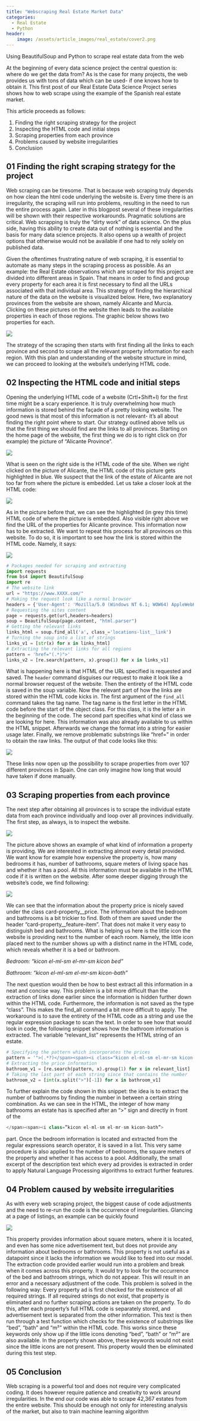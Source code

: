 ```yaml
---
title: "Webscraping Real Estate Market Data"
categories:
  - Real Estate
  - Python
header:
    image: /assets/article_images/real_estate/cover2.png
---
```



Using BeautifulSoup and Python to scrape real estate data from the web

At the beginning of every data science project the central question is: where do we get the data from? As is the case for many projects, the web provides us with tons of data which can be used- if one knows how to obtain it. This first post of our Real Estate Data Science Project series shows how to web scrape using the example of the Spanish real estate market.

This article proceeds as follows:
1. Finding the right scraping strategy for the project
2. Inspecting the HTML code and initial steps
3. Scraping properties from each province
4. Problems caused by website irregularities
5. Conclusion

## 01 Finding the right scraping strategy for the project

Web scraping can be tiresome. That is because web scraping truly depends on how clean the html code underlying the website is. Every time there is an irregularity, the scraping will run into problems, resulting in the need to run the entire process again. Later in this blogpost several of these irregularities will be shown with their respective workarounds. Pragmatic solutions are critical. Web scrapping is truly the “dirty work” of data science. On the plus side, having this ability to create data out of nothing is essential and the basis for many data science projects. It also opens up a wealth of project options that otherwise would not be available if one had to rely solely on published data.

Given the oftentimes frustrating nature of web scraping, it is essential to automate as many steps in the scraping process as possible. As an example: the Real Estate observations which are scraped for this project are divided into different areas in Spain. That means in order to find and group every property for each area it is first necessary to find all the URLs associated with that individual area. This strategy of finding the hierarchical nature of the data on the website is visualized below. Here, two explanatory provinces from the website are shown, namely Alicante and Murcia. Clicking on these pictures on the website then leads to the available properties in each of those regions. The graphic below shows two properties for each.

![](/assets/post_images/real_estate/picture2_1.png)

The strategy of the scraping then starts with first finding all the links to each province and second to scrape all the relevant property information for each region. With this plan and understanding of the website structure in mind, we can proceed to looking at the website’s underlying HTML code.

## 02 Inspecting the HTML code and initial steps
Opening the underlying HTML code of a website (Crtl+Shift+I) for the first time might be a scary experience. It is truly overwhelming how much information is stored behind the façade of a pretty looking website. The good news is that most of this information is not relevant- it’s all about finding the right point where to start. Our strategy outlined above tells us that the first thing we should find are the links to all provinces. Starting on the home page of the website, the first thing we do is to right click on (for example) the picture of “Alicante Province”.

![](/assets/post_images/real_estate/picture2_2.png)

What is seen on the right side is the HTML code of the site. When we right clicked on the picture of Alicante, the HTML code of this picture gets highlighted in blue. We suspect that the link of the estate of Alicante are not too far from where the picture is embedded. Let us take a closer look at the HTML code:

![](/assets/post_images/real_estate/picture2_3.png)

As in the picture before that, we can see the highlighted (in grey this time) HTML code of where the picture is embedded. Also visible right above we find the URL of the properties for Alicante province. This information now has to be extracted. We want to repeat this process for all provinces on this website. To do so, it is important to see how the link is stored within the HTML code. Namely, it says:

<a class=”location-tile__link” href=”https://www.XXXX.com/en/alicante-province-property-for-sale-0l3”>

![](/assets/post_images/real_estate/picture2_4.png)


```python
# Packages needed for scraping and extracting
import requests
from bs4 import BeautifulSoup
import re
# The website link
url = "https://www.XXXX.com/"
# Making the request look like a normal browser
headers = {'User-Agent': 'Mozilla/5.0 (Windows NT 6.1; WOW64) AppleWebKit/537.36 (KHTML, like Gecko) Chrome/56.0.2924.76 Safari/537.36'} 
# Requesting the sites content
page = requests.get(url,headers=headers)
soup = BeautifulSoup(page.content, "html.parser")
# Getting the relevant links
links_html = soup.find_all('a', class_='locations-list__link')
# Turning the soup into a list of strings
links_v1 = [str(x) for x in links_html]
# Extracting the relevant links for all regions
pattern = 'href="(.*)">'    
links_v2 = [re.search(pattern, x).group(1) for x in links_v1]
```

What is happening here is that HTML of the URL specified is requested and saved. The `header` command disguises our request to make it look like a normal browser request of the website. Then the entirety of the HTML code is saved in the soup variable. Now the relevant part of how the links are stored within the HTML code kicks in. The first argument of the `find_all` command takes the tag name. The tag name is the first letter in the HTML code before the start of the object class. For this class, it is the letter a in the beginning of the code. The second part specifies what kind of class we are looking for here. This information was also already available to us within the HTML snippet. Afterwards we change the format into a string for easier usage later. Finally, we remove problematic substrings like “href=” in order to obtain the raw links. The output of that code looks like this:

![](/assets/post_images/real_estate/picture2_5.png)

These links now open up the possibility to scrape properties from over 107 different provinces in Spain. One can only imagine how long that would have taken if done manually.

## 03 Scraping properties from each province
The next step after obtaining all provinces is to scrape the individual estate data from each province individually and loop over all provinces individually. The first step, as always, is to inspect the website.

![](/assets/post_images/real_estate/picture2_6.png)

The picture above shows an example of what kind of information a property is providing. We are interested in extracting almost every detail provided. We want know for example how expensive the property is, how many bedrooms it has, number of bathrooms, square meters of living space has and whether it has a pool. All this information must be available in the HTML code if it is written on the website. After some deeper digging through the website’s code, we find following:

![](/assets/post_images/real_estate/picture2_7.png)

We can see that the information about the property price is nicely saved under the class card-property__price. The information about the bedroom and bathrooms is a bit trickier to find. Both of them are saved under the header “card-property__feature-item”. That does not make it very easy to distinguish bed and bathrooms. What is helping us here is the little icon the website is providing next to the number of each room. Namely, the little icon placed next to the number shows up with a distinct name in the HTML code, which reveals whether it is a bed or bathroom.

*Bedroom: “kicon el-ml-sm el-mr-sm kicon bed”*

*Bathroom: “kicon el-ml-sm el-mr-sm kicon-bath”*

The next question would then be how to best extract all this information in a neat and concise way. This problem is a bit more difficult than the extraction of links done earlier since the information is hidden further down within the HTML code. Furthermore, the information is not saved as the type “class”. This makes the find_all command a bit more difficult to apply. The workaround is to save the entirety of the HTML code as a string and use the regular expression package to scan the text. In order to see how that would look in code, the following snippet shows how the bathroom information is extracted. The variable “relevant_list” represents the HTML string of an estate.


```python
# Specifying the pattern which incorporates the prices
pattern = '">(.*?)</span><span><i class="kicon el-ml-sm el-mr-sm kicon-bath">'    
# Extracting the price information
bathroom_v1 = [re.search(pattern, x).group(1) for x in relevant_list]
# Taking the last part of each string since that contains the number
bathroom_v2 = [int(x.split(">")[-1]) for x in bathroom_v1]
```

To further explain the code shown in this snippet: the idea is to extract the number of bathrooms by finding the number in between a certain string combination. As we can see in the HTML, the integer of how many bathrooms an estate has is specified after an “>” sign and directly in front of the


```python
</span><span><i class=”kicon el-ml-sm el-mr-sm kicon-bath”>
```

part. Once the bedroom information is located and extracted from the regular expressions search operator, it is saved in a list. This very same procedure is also applied to the number of bedrooms, the square meters of the property and whether it has access to a pool. Additionally, the small excerpt of the description text which every ad provides is extracted in order to apply Natural Language Processing algorithms to extract further features.

## 04 Problem caused by website irregularities

As with every web scraping project, the biggest cause of code adjustments and the need to re-run the code is the occurrence of irregularities. Glancing at a page of listings, an example can be quickly found

![](/assets/post_images/real_estate/picture2_8.png)

This property provides information about square meters, where it is located, and even has some nice advertisement text, but does not provide any information about bedrooms or bathrooms. This property is not useful as a datapoint since it lacks the information we would like to feed into our model. The extraction code provided earlier would run into a problem and break when it comes across this property. It would try to look for the occurrence of the bed and bathroom strings, which do not appear. This will result in an error and a necessary adjustment of the code. This problem is solved in the following way: Every property ad is first checked for the existence of all required strings. If all required strings do not exist, that property is eliminated and no further scraping actions are taken on the property. To do this, after each property’s full HTML code is separately stored, and advertisement text is separated from the other information. This text is then run through a test function which checks for the existence of substrings like “bed”, “bath” and “m²” within the HTML code. This works since these keywords only show up if the little icons denoting “bed”, “bath” or “m²” are also available. In the property shown above, these keywords would not exist since the little icons are not present. This property would then be eliminated during this test step.

## 05 Conclusion
Web scraping is a powerful tool and does not require very complicated coding. It does however require patience and creativity to work around irregularities. In the end our code was able to scrape 42,367 estates from the entire website. This should be enough not only for interesting analysis of the market, but also to train machine learning algorithm
